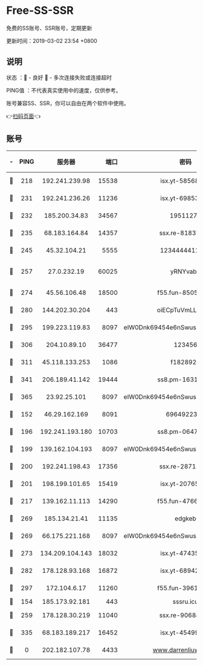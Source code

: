 # Free-SS-SSR

免费的SS账号、SSR账号，定期更新

更新时间：2019-03-02 23:54 +0800

## 说明

状态     ：🙂 - 良好 🙁 - 多次连接失败或连接超时

PING值   ：不代表真实使用中的速度，仅供参考。

账号兼容SS、SSR，你可以自由在两个软件中使用。

👉[扫码页面](https://liesauer.github.io/free-ss-ssr.github.io/)👈

## 账号

|-|PING|服务器|端口|密码|加密方式|区域|
|:----:|:----:|:-----:|-----:|:----:|:----:|:----:|
|🙂|218|192.241.239.98|15538|isx.yt-58568781|aes-256-cfb|US|
|🙂|231|192.241.236.26|11236|isx.yt-69853329|aes-256-cfb|US|
|🙂|232|185.200.34.83|34567|19511276|aes-256-cfb|US|
|🙂|235|68.183.164.84|14357|ssx.re-81837624|aes-256-cfb|US|
|🙂|245|45.32.104.21|5555|1234444411111|aes-256-cfb|SG|
|🙂|257|27.0.232.19|60025|yRNYvabB|xchacha20-ietf-poly1305|HK|
|🙂|274|45.56.106.48|18500|f55.fun-85055733|aes-256-cfb|US|
|🙂|280|144.202.30.204|443|oiECpTuVmLLxk4Ts|aes-256-cfb|US|
|🙂|295|199.223.119.83|8097|eIW0Dnk69454e6nSwuspv9DmS201tQ0D|aes-256-cfb|US|
|🙂|306|204.10.89.10|36477|123456|aes-256-cfb|US|
|🙂|311|45.118.133.253|1086|f1828920|aes-256-cfb|SG|
|🙂|341|206.189.41.142|19444|ss8.pm-16317279|aes-256-cfb|SG|
|🙂|365|23.92.25.101|8097|eIW0Dnk69454e6nSwuspv9DmS201tQ0D|aes-256-cfb|US|
|🙂|152|46.29.162.169|8091|6964922356|aes-256-cfb|RU|
|🙂|196|192.241.193.180|10703|ss8.pm-06476648|aes-256-cfb|US|
|🙂|199|139.162.104.193|8097|eIW0Dnk69454e6nSwuspv9DmS201tQ0D|aes-256-cfb|JP|
|🙂|200|192.241.198.43|17356|ssx.re-28711646|aes-256-cfb|US|
|🙂|201|198.199.101.65|15419|isx.yt-20765737|aes-256-cfb|US|
|🙂|217|139.162.11.113|14290|f55.fun-47666112|aes-256-cfb|SG|
|🙂|269|185.134.21.41|11135|edgkeb|aes-256-cfb|GB|
|🙂|269|66.175.221.168|8097|eIW0Dnk69454e6nSwuspv9DmS201tQ0D|aes-256-cfb|US|
|🙂|273|134.209.104.143|18032|isx.yt-47435450|aes-256-cfb|SG|
|🙂|282|178.128.93.168|16872|isx.yt-68942633|aes-256-cfb|SG|
|🙂|297|172.104.6.17|11260|f55.fun-39616774|aes-256-cfb|US|
|🙁|154|185.173.92.181|443|sssru.icu|rc4-md5|RU|
|🙁|259|178.128.30.219|11040|ssx.re-90688619|aes-256-cfb|SG|
|🙁|335|68.183.189.217|16452|isx.yt-45499514|aes-256-cfb|SG|
|🙁|0|202.182.107.78|4433|www.darrenliuwei.com|aes-256-cfb|JP|
